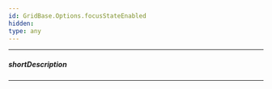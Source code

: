 ```yaml
---
id: GridBase.Options.focusStateEnabled
hidden: 
type: any
---
```

---
##### shortDescription
<!-- Description goes here -->

---
<!-- Description goes here -->